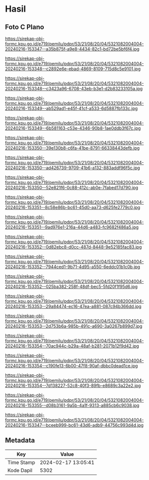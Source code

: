 # Hasil

## Foto C Plano

https://sirekap-obj-formc.kpu.go.id/e719/pemilu/pdpr/53/21/08/20/04/5321082004004-20240216-153347--a35b875f-a9e8-4434-82c1-bd72be5bf6f4.jpg

https://sirekap-obj-formc.kpu.go.id/e719/pemilu/pdpr/53/21/08/20/04/5321082004004-20240216-153348--c2892e6e-ebad-4869-8109-715d8c5e9101.jpg

https://sirekap-obj-formc.kpu.go.id/e719/pemilu/pdpr/53/21/08/20/04/5321082004004-20240216-153348--c3423a96-6708-43eb-b3e1-d2b83233105a.jpg

https://sirekap-obj-formc.kpu.go.id/e719/pemilu/pdpr/53/21/08/20/04/5321082004004-20240216-153349--ab529ad1-e45f-41cf-a533-6d5887fb133c.jpg

https://sirekap-obj-formc.kpu.go.id/e719/pemilu/pdpr/53/21/08/20/04/5321082004004-20240216-153349--6b581163-c53e-4346-90b8-1ae0ddb3f67c.jpg

https://sirekap-obj-formc.kpu.go.id/e719/pemilu/pdpr/53/21/08/20/04/5321082004004-20240216-153350--39e130b8-c6fa-41be-8791-66338443defb.jpg

https://sirekap-obj-formc.kpu.go.id/e719/pemilu/pdpr/53/21/08/20/04/5321082004004-20240216-153350--ad426739-9709-41b6-a132-883addf96f5c.jpg

https://sirekap-obj-formc.kpu.go.id/e719/pemilu/pdpr/53/21/08/20/04/5321082004004-20240216-153350--52e821f6-0c88-412c-ab0e-7fabed17d790.jpg

https://sirekap-obj-formc.kpu.go.id/e719/pemilu/pdpr/53/21/08/20/04/5321082004004-20240216-153351--8c58e86b-bc61-45d0-aa73-d625fe2779c0.jpg

https://sirekap-obj-formc.kpu.go.id/e719/pemilu/pdpr/53/21/08/20/04/5321082004004-20240216-153351--9ad976e1-216a-44d6-a483-fc9682f486a5.jpg

https://sirekap-obj-formc.kpu.go.id/e719/pemilu/pdpr/53/21/08/20/04/5321082004004-20240216-153352--0d82ebc8-d0cc-487d-8448-9e52185fac83.jpg

https://sirekap-obj-formc.kpu.go.id/e719/pemilu/pdpr/53/21/08/20/04/5321082004004-20240216-153352--7944ced1-9b71-4d95-a550-6eddc01b1c0b.jpg

https://sirekap-obj-formc.kpu.go.id/e719/pemilu/pdpr/53/21/08/20/04/5321082004004-20240216-153352--025ba382-258f-48df-bec5-5fd20f1f95d6.jpg

https://sirekap-obj-formc.kpu.go.id/e719/pemilu/pdpr/53/21/08/20/04/5321082004004-20240216-153353--29a84474-ec16-47ea-a881-087c94b366dd.jpg

https://sirekap-obj-formc.kpu.go.id/e719/pemilu/pdpr/53/21/08/20/04/5321082004004-20240216-153353--2d753b6a-985b-491c-a690-3a0267b899d7.jpg

https://sirekap-obj-formc.kpu.go.id/e719/pemilu/pdpr/53/21/08/20/04/5321082004004-20240216-153354--70ac944c-b29a-48af-b281-2071b12f9d42.jpg

https://sirekap-obj-formc.kpu.go.id/e719/pemilu/pdpr/53/21/08/20/04/5321082004004-20240216-153354--c190fe13-6b00-47f8-90af-dbbc0dead1ce.jpg

https://sirekap-obj-formc.kpu.go.id/e719/pemilu/pdpr/53/21/08/20/04/5321082004004-20240216-153354--7d138227-52c8-40f3-89fb-e8689c3a22e2.jpg

https://sirekap-obj-formc.kpu.go.id/e719/pemilu/pdpr/53/21/08/20/04/5321082004004-20240216-153355--d08b3161-9a5b-4a1f-9313-a885cb6c9038.jpg

https://sirekap-obj-formc.kpu.go.id/e719/pemilu/pdpr/53/21/08/20/04/5321082004004-20240216-153347--bceeb999-bc61-43d6-adb9-44756c993d4d.jpg


## Metadata

| Key        | Value               |
| ---------- | ------------------- |
| Time Stamp | 2024-02-17 13:05:41 |
| Kode Dapil | 5302                |



